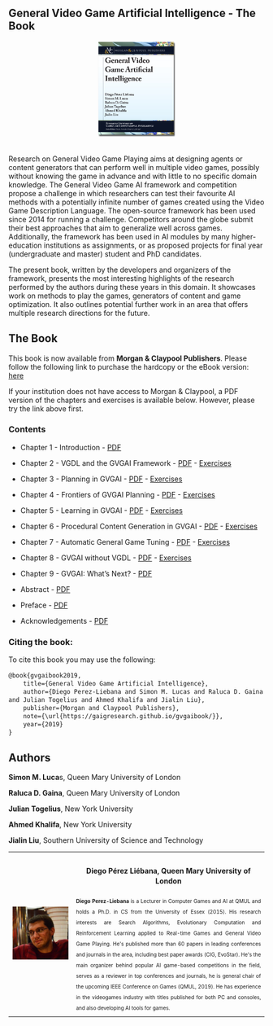 
## General Video Game Artificial Intelligence - The Book

<div align="center">
  <img src="https://github.com/GAIGResearch/gvgaibook/blob/master/img/mcGVGAIBook.png?raw=true" width="30%">
</div>

<br>

Research on General Video Game Playing aims at designing agents or content generators that can perform well in multiple video games, possibly without knowing the game in advance and with little to no specific domain knowledge. The General Video Game AI framework and competition propose a challenge in which researchers can test their favourite AI methods with a potentially infinite number of games created using the Video Game Description Language. The open-source framework has been used since 2014 for running a challenge. Competitors around the globe submit their best approaches that aim to generalize well across games. Additionally, the framework has been used in AI modules by many higher-education institutions as assignments, or as proposed projects for final year (undergraduate and master) student and PhD candidates.

The present book, written by the developers and organizers of the framework, presents the most interesting highlights of the research performed by the authors during these years in this domain. It showcases work on methods to play the games, generators of content and game optimization. It also outlines potential further work in an area that offers multiple research directions for the future.


## <a name="book"></a> The Book

This book is now available from <b>Morgan & Claypool Publishers</b>. Please follow the following link to purchase the hardcopy or the eBook version: [here](https://www.morganclaypoolpublishers.com/catalog_Orig/product_info.php?products_id=1464)

If your institution does not have access to Morgan & Claypool, a PDF version of the chapters and exercises is available below. However, please try the link above first.

### <a name="contents"></a> Contents

 - Chapter 1 - Introduction - [PDF](PDF/chapters/ch01.pdf?raw=true)
 - Chapter 2 - VGDL and the GVGAI Framework - [PDF](PDF/chapters/ch02.pdf?raw=true) - [Exercises](PDF/exercises/exercises02.pdf?raw=true)
 - Chapter 3 - Planning in GVGAI - [PDF](PDF/chapters/ch03.pdf?raw=true) - [Exercises](PDF/exercises/exercises03.pdf?raw=true)
 - Chapter 4 - Frontiers of GVGAI Planning - [PDF](PDF/chapters/ch04.pdf?raw=true) - [Exercises](PDF/exercises/exercises04.pdf?raw=true)
 - Chapter 5 - Learning in GVGAI - [PDF](PDF/chapters/ch05.pdf?raw=true) - [Exercises](PDF/exercises/exercises05.pdf?raw=true)
 - Chapter 6 - Procedural Content Generation in GVGAI - [PDF](PDF/chapters/ch06.pdf?raw=true) - [Exercises](PDF/exercises/exercises06.pdf?raw=true)
 - Chapter 7 - Automatic General Game Tuning - [PDF](PDF/chapters/ch07.pdf?raw=true) - [Exercises](PDF/exercises/exercises07.pdf?raw=true)
 - Chapter 8 - GVGAI without VGDL - [PDF](PDF/chapters/ch08.pdf?raw=true) - [Exercises](PDF/exercises/exercises08.pdf?raw=true)
 - Chapter 9 - GVGAI: What’s Next? - [PDF](PDF/chapters/ch09.pdf?raw=true)
 
 - Abstract - [PDF](PDF/frontmatter/abstract.pdf?raw=true)
 - Preface - [PDF](PDF/frontmatter/preface.pdf?raw=true)
 - Acknowledgements - [PDF](PDF/frontmatter/ackowledgements.pdf?raw=true)


### <a name="cite"></a> Citing the book:

To cite this book you may use the following:

```
@book{gvgaibook2019,
    title={General Video Game Artificial Intelligence},
    author={Diego Perez-Liebana and Simon M. Lucas and Raluca D. Gaina and Julian Togelius and Ahmed Khalifa and Jialin Liu},
    publisher={Morgan and Claypool Publishers},
    note={\url{https://gaigresearch.github.io/gvgaibook/}},
    year={2019}
}
```

## <a name="authors"></a> Authors



<b>Simon M. Luca</b>s, Queen Mary University of London

<b>Raluca D. Gaina</b>, Queen Mary University of London

<b>Julian Togelius</b>, New York University

<b>Ahmed Khalifa</b>, New York University

<b>Jialin Liu</b>, Southern University of Science and Technology


<table width="100%" border="0" style="margin-bottom: 20px;">
    <tr>
        <td width="25%" style="padding: 8px; line-height: 20px; text-align: center; vertical-align: center;"><img src="./img/DiegoPerezLiebana.jpg" alt=""> </td>
        <td width="75%" style="padding: 7px; line-height: 20px; text-align: justify; vertical-align: center;">
            <h4 align="center">  <b>Diego Pérez Liébana</b>, Queen Mary University of London  </h4> 
            <font size="1"><b>Diego Perez-Liebana</b></font><font size="1"> is a Lecturer in Computer Games and AI at QMUL and holds a Ph.D. in CS from the University of Essex (2015). His research interests are Search Algorithms, Evolutionary Computation and Reinforcement Learning applied to Real-time Games and General Video Game Playing. He's published more than 60 papers in leading conferences and journals in the area, including best paper awards (CIG, EvoStar). He's the main organizer behind popular AI game-based competitions in the field, serves as a reviewer in top conferences and journals, he is general chair of the upcoming IEEE Conference on Games (QMUL, 2019). He has experience in the videogames industry  with titles published for both PC and consoles, and also developing AI tools for games.</td>
    </tr>
</table>



